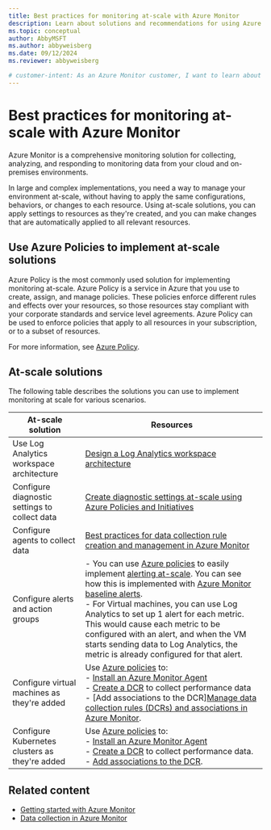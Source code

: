 ```yaml
---
title: Best practices for monitoring at-scale with Azure Monitor
description: Learn about solutions and recommendations for using Azure Monitor to monitor your environment at-scale.
ms.topic: conceptual
author: AbbyMSFT
ms.author: abbyweisberg
ms.date: 09/12/2024
ms.reviewer: abbyweisberg

# customer-intent: As an Azure Monitor customer, I want to learn about best practices for using Azure Monitor to monitor my at-scale.
---
```


# Best practices for monitoring at-scale with Azure Monitor

Azure Monitor is a comprehensive monitoring solution for collecting, analyzing, and responding to monitoring data from your cloud and on-premises environments.

In large and complex implementations, you need a way to manage your environment at-scale, without having to apply the same configurations, behaviors, or changes to each resource. Using at-scale solutions, you can apply settings to resources as they're created, and you can make changes that are automatically applied to all relevant resources.


## Use Azure Policies to implement at-scale solutions

Azure Policy is the most commonly used solution for implementing monitoring at-scale. 
Azure Policy is a service in Azure that you use to create, assign, and manage policies. These policies enforce different rules and effects over your resources, so those resources stay compliant with your corporate standards and service level agreements. Azure Policy can be used to enforce policies that apply to all resources in your subscription, or to a subset of resources.

For more information, see [Azure Policy](/azure/governance/policy/overview).

## At-scale solutions

The following table describes the solutions you can use to implement monitoring at scale for various scenarios. 


|At-scale solution|Resources   |
|---------|---------|
|Use Log Analytics workspace architecture  |[Design a Log Analytics workspace architecture](logs/workspace-design.md) |
|Configure diagnostic settings to collect data |[Create diagnostic settings at-scale using Azure Policies and Initiatives](essentials/diagnostic-settings-policy.md)|
|Configure agents to collect data |[Best practices for data collection rule creation and management in Azure Monitor](essentials/data-collection-rule-best-practices.md) |
|Configure alerts and action groups  | - You can use [Azure policies](/azure/governance/policy/overview) to easily implement [alerting at-scale](alerts/alerts-overview.md#alerting-at-scale). You can see how this is implemented with [Azure Monitor baseline alerts](https://aka.ms/amba).<br> - For Virtual machines, you can use Log Analytics to set up 1 alert for each metric. This would cause each metric to be configured with an alert, and when the VM starts sending data to Log Analytics, the metric is already configured for that alert.|
|Configure virtual machines as they're added     |Use [Azure policies](/azure/governance/policy/overview) to:<br> - [Install an Azure Monitor Agent](agents/azure-monitor-agent-manage.md)<br> - [Create a DCR](essentials/data-collection-rule-create-edit.md) to collect performance data<br> - [Add associations to the DCR][Manage data collection rules (DCRs) and associations in Azure Monitor](essentials/data-collection-rule-view.md).|
|Configure Kubernetes clusters as they're added     | Use [Azure policies](/azure/governance/policy/overview) to:</br> - [Install an Azure Monitor Agent](agents/azure-monitor-agent-manage.md)</br> - [Create a DCR](essentials/data-collection-rule-create-edit.md) to collect performance data.</br> - [Add associations to the DCR](essentials/data-collection-rule-view.md).|


## Related content
- [Getting started with Azure Monitor](getting-started.md)
- [Data collection in Azure Monitor](essentials/data-collection.md)